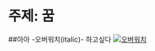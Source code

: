 # 주제: 꿈
##아아 
-오버워치(italic)-
하고싶다
[![오버워치](http://img.etnews.com/photonews/1605/799308_20160505105410_958_0002.jpg)](https://youtu.be/9sFUryyoJCw)
 
